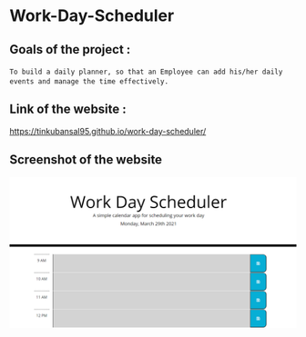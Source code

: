 # Work-Day-Scheduler

## Goals of the project :

`To build a daily planner, so that an Employee can add his/her daily events and manage the time effectively.`

## Link of the website :

https://tinkubansal95.github.io/work-day-scheduler/

## Screenshot of the website

![ScreenShot of the Website](Assets/ScreenShotOFTheWebsite.png)
